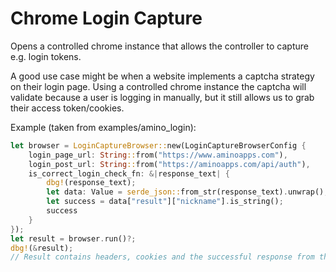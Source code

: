 # Chrome Login Capture

Opens a controlled chrome instance that allows the controller to capture e.g. login tokens.

A good use case might be when a website implements a captcha strategy on their login page.
Using a controlled chrome instance the captcha will validate because a user is logging in manually, but it still allows
us to grab their access token/cookies.

Example (taken from examples/amino_login):
```rs
let browser = LoginCaptureBrowser::new(LoginCaptureBrowserConfig {
    login_page_url: String::from("https://www.aminoapps.com"),
    login_post_url: String::from("https://aminoapps.com/api/auth"),
    is_correct_login_check_fn: &|response_text| {
        dbg!(response_text);
        let data: Value = serde_json::from_str(response_text).unwrap();
        let success = data["result"]["nickname"].is_string();
        success
    }
});
let result = browser.run()?;
dbg!(&result);
// Result contains headers, cookies and the successful response from the login_post_url
```
